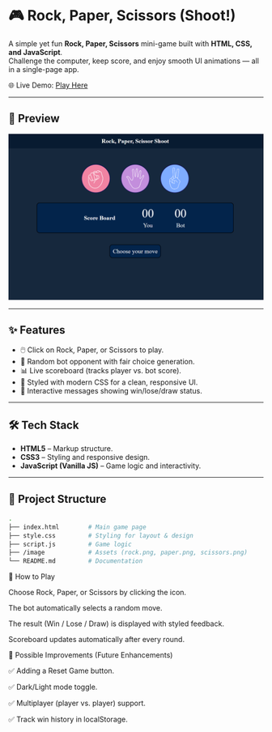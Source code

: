 # 🎮 Rock, Paper, Scissors (Shoot!)

A simple yet fun **Rock, Paper, Scissors** mini-game built with **HTML, CSS, and JavaScript**.  
Challenge the computer, keep score, and enjoy smooth UI animations — all in a single-page app.

🌐 Live Demo: [Play Here](https://rock-paper-scissors-shoot-69.netlify.app/)

---

## 📸 Preview

![Game Screenshot](./image/preview.png)

---

## ✨ Features

- 🖱️ Click on Rock, Paper, or Scissors to play.
- 🤖 Random bot opponent with fair choice generation.
- 📊 Live scoreboard (tracks player vs. bot score).
- 🎨 Styled with modern CSS for a clean, responsive UI.
- 📝 Interactive messages showing win/lose/draw status.

---

## 🛠️ Tech Stack

- **HTML5** – Markup structure.
- **CSS3** – Styling and responsive design.
- **JavaScript (Vanilla JS)** – Game logic and interactivity.

---

## 📂 Project Structure

```bash
.
├── index.html        # Main game page
├── style.css         # Styling for layout & design
├── script.js         # Game logic
├── /image            # Assets (rock.png, paper.png, scissors.png)
└── README.md         # Documentation

```

📖 How to Play

Choose Rock, Paper, or Scissors by clicking the icon.

The bot automatically selects a random move.

The result (Win / Lose / Draw) is displayed with styled feedback.

Scoreboard updates automatically after every round.

🔮 Possible Improvements (Future Enhancements)

✅ Adding a Reset Game button.

✅ Dark/Light mode toggle.

✅ Multiplayer (player vs. player) support.

✅ Track win history in localStorage.
```
